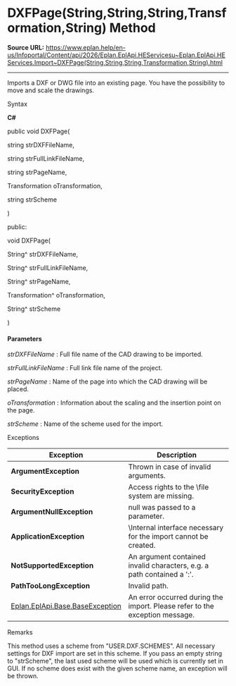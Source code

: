 # DXFPage(String,String,String,Transformation,String) Method

**Source URL:** https://www.eplan.help/en-us/Infoportal/Content/api/2026/Eplan.EplApi.HEServicesu~Eplan.EplApi.HEServices.Import~DXFPage(String,String,String,Transformation,String).html

---

Imports a DXF or DWG file into an existing page. You have the possibility to move and scale the drawings.

Syntax

**C#**



public void DXFPage( 

   string strDXFFileName,

   string strFullLinkFileName,

   string strPageName,

   Transformation oTransformation,

   string strScheme

)

public:

void DXFPage( 

   String^ strDXFFileName,

   String^ strFullLinkFileName,

   String^ strPageName,

   Transformation^ oTransformation,

   String^ strScheme

)


#### Parameters

*strDXFFileName*
:   Full file name of the CAD drawing to be imported.

*strFullLinkFileName*
:   Full link file name of the project.

*strPageName*
:   Name of the page into which the CAD drawing will be placed.

*oTransformation*
:   Information about the scaling and the insertion point on the page.

*strScheme*
:   Name of the scheme used for the import.

Exceptions

| Exception | Description |
| --- | --- |
| **ArgumentException** | Thrown in case of invalid arguments. |
| **SecurityException** | Access rights to the \file system are missing. |
| **ArgumentNullException** | null was passed to a parameter. |
| **ApplicationException** | \Internal interface necessary for the import cannot be created. |
| **NotSupportedException** | An argument contained invalid characters, e.g. a path contained a '\:'. |
| **PathTooLongException** | Invalid path. |
| [Eplan.EplApi.Base.BaseException](Eplan.EplApi.Baseu~Eplan.EplApi.Base.BaseException.html) | An error occurred during the import. Please refer to the exception message. |

Remarks

This method uses a scheme from "USER.DXF.SCHEMES". All necessary settings for DXF import are set in this scheme. If you pass an empty string to "strScheme", the last used scheme will be used which is currently set in GUI. If no scheme does exist with the given scheme name, an exception will be thrown.
